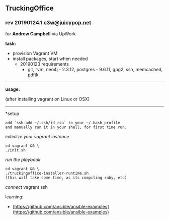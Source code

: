 ## TruckingOffice
### rev 20190124.1 [c3w@juicypop.net](mailto:c3w@juicypop.net)

for **Andrew Campbell** via UpWork

**task:**

* provision Vagrant VM
* install packages, start when needed
  * 20190123 requirements
    * git, rvm, neo4j - 2.3.12, postgres - 9.6.11, gpg2, ssh, memcached, pdftk

----
**usage:**

(after installing vagrant on Linux or OSX)

----
*setup

    add `ssh-add ~/.ssh/id_rsa` to your ~/.bash_profile
    and manually run it in your shell, for first time run.

*initialize your vagrant instance*

    cd vagrant && \
    ./init.sh

*run the playbook*

    cd vagrant && \
    ./truckingoffice-installer-runtime.sh
    (this will take some time, as its compiling ruby, etc)

*connect*
    vagrant ssh

learning:

* [https://github.com/ansible/ansible-examples](https://github.com/ansible/ansible-examples)
